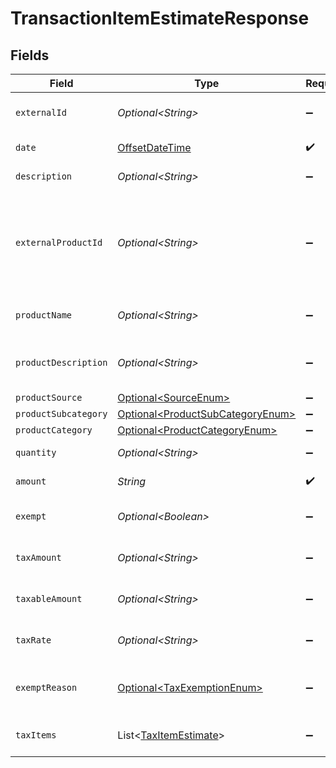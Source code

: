 # TransactionItemEstimateResponse


## Fields

| Field                                                                                                                             | Type                                                                                                                              | Required                                                                                                                          | Description                                                                                                                       |
| --------------------------------------------------------------------------------------------------------------------------------- | --------------------------------------------------------------------------------------------------------------------------------- | --------------------------------------------------------------------------------------------------------------------------------- | --------------------------------------------------------------------------------------------------------------------------------- |
| `externalId`                                                                                                                      | *Optional\<String>*                                                                                                               | :heavy_minus_sign:                                                                                                                | A unique identifier for the transaction item.                                                                                     |
| `date`                                                                                                                            | [OffsetDateTime](https://docs.oracle.com/javase/8/docs/api/java/time/OffsetDateTime.html)                                         | :heavy_check_mark:                                                                                                                | The date of the transaction item.                                                                                                 |
| `description`                                                                                                                     | *Optional\<String>*                                                                                                               | :heavy_minus_sign:                                                                                                                | A description of the item.                                                                                                        |
| `externalProductId`                                                                                                               | *Optional\<String>*                                                                                                               | :heavy_minus_sign:                                                                                                                | External product identifier. If not found and product_subcategory<br/>        and product_category are not provided, an error occurs. |
| `productName`                                                                                                                     | *Optional\<String>*                                                                                                               | :heavy_minus_sign:                                                                                                                | Name of the product. Used if creating a new product.                                                                              |
| `productDescription`                                                                                                              | *Optional\<String>*                                                                                                               | :heavy_minus_sign:                                                                                                                | Description of the product. Used if creating a new product.                                                                       |
| `productSource`                                                                                                                   | [Optional\<SourceEnum>](../../models/components/SourceEnum.md)                                                                    | :heavy_minus_sign:                                                                                                                | N/A                                                                                                                               |
| `productSubcategory`                                                                                                              | [Optional\<ProductSubCategoryEnum>](../../models/components/ProductSubCategoryEnum.md)                                            | :heavy_minus_sign:                                                                                                                | N/A                                                                                                                               |
| `productCategory`                                                                                                                 | [Optional\<ProductCategoryEnum>](../../models/components/ProductCategoryEnum.md)                                                  | :heavy_minus_sign:                                                                                                                | N/A                                                                                                                               |
| `quantity`                                                                                                                        | *Optional\<String>*                                                                                                               | :heavy_minus_sign:                                                                                                                | Defaults to 1.0. The quantity of the item.                                                                                        |
| `amount`                                                                                                                          | *String*                                                                                                                          | :heavy_check_mark:                                                                                                                | The total amount of the item.                                                                                                     |
| `exempt`                                                                                                                          | *Optional\<Boolean>*                                                                                                              | :heavy_minus_sign:                                                                                                                | Indicates whether the transaction item is exempt from tax.                                                                        |
| `taxAmount`                                                                                                                       | *Optional\<String>*                                                                                                               | :heavy_minus_sign:                                                                                                                | The total tax amount for the transaction item.                                                                                    |
| `taxableAmount`                                                                                                                   | *Optional\<String>*                                                                                                               | :heavy_minus_sign:                                                                                                                | The taxable amount for the transaction item.                                                                                      |
| `taxRate`                                                                                                                         | *Optional\<String>*                                                                                                               | :heavy_minus_sign:                                                                                                                | The tax rate applied to the transaction item.                                                                                     |
| `exemptReason`                                                                                                                    | [Optional\<TaxExemptionEnum>](../../models/components/TaxExemptionEnum.md)                                                        | :heavy_minus_sign:                                                                                                                | This enum is used to determine if a transaction is exempt from tax.                                                               |
| `taxItems`                                                                                                                        | List\<[TaxItemEstimate](../../models/components/TaxItemEstimate.md)>                                                              | :heavy_minus_sign:                                                                                                                | List of tax items applied to the transaction item.                                                                                |